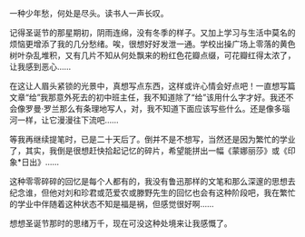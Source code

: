 <p>一种少年愁，何处是尽头。读书人一声长叹。</p><p>记得圣诞节的那星期初，阴雨连绵，没有冬季的样子。又加上学习与生活中莫名的烦恼更增添了我的几分愁绪。唉，很想好好发泄一通。学校出操广场上零落的黄色树叶杂乱堆积，又有几片不知从何处飘来的粉红色花瓣点缀，可花瓣红得太浓了，让我感到恶心……</p><p>在这让人眉头紧锁的光景中，真想写点东西，这样或许心情会好点吧！一直想写篇文章“给”我那意外死去的初中班主任，我不知道除了“给”该用什么字才好。我还不会像罗曼·罗兰那么有条理地写人，对，我不知道下面应该写些什么。还是像多瑙河一样，让它漫漫往下流吧……</p><p>等我再继续提笔时，已是二十天后了。倒并不是不想写，当然还是因为繁忙的学业了，其实，我倒是很想赶快拾起记忆的碎片，希望能拼出一幅《蒙娜丽莎》或《印象*日出》……</p><p>这种零零碎碎的回忆是每个人都有的，我没有鲁迅那样的文笔和那么深邃的思想去纪念谁，但他对刘和珍君或范爱农或滕野先生的回忆也会有这种阶段吧，我在繁忙的学业中伴随着这种状态不知是福是祸，但感觉很好啊……</p><p>想想圣诞节那时的思绪万千，现在可没这种处境来让我感慨了。</p>